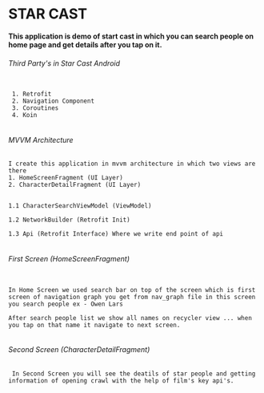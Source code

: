 # STAR CAST

**This application is demo of start cast in which you can search people on home page and get details after you tap on it.**



###### Third Party's in Star Cast Android

```
 
 1. Retrofit
 2. Navigation Component
 3. Coroutines
 4. Koin
 
```


###### MVVM Architecture

```
I create this application in mvvm architecture in which two views are there 
1. HomeScreenFragment (UI Layer)
2. CharacterDetailFragment (UI Layer)


1.1 CharacterSearchViewModel (ViewModel)

1.2 NetworkBuilder (Retrofit Init)

1.3 Api (Retrofit Interface) Where we write end point of api


```


###### First Screen (HomeScreenFragment)

```
 
In Home Screen we used search bar on top of the screen which is first screen of navigation graph you get from nav_graph file in this screen you search people ex - Owen Lars 

After search people list we show all names on recycler view ... when you tap on that name it navigate to next screen.
 
```



###### Second Screen (CharacterDetailFragment)


```
 In Second Screen you will see the deatils of star people and getting information of opening crawl with the help of film's key api's.
```


